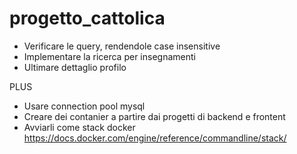 # progetto_cattolica
- Verificare le query, rendendole case insensitive
- Implementare la ricerca per insegnamenti
- Ultimare dettaglio profilo

PLUS
- Usare connection pool mysql
- Creare dei contanier a partire dai progetti di backend e frontent 
- Avviarli come stack docker https://docs.docker.com/engine/reference/commandline/stack/
